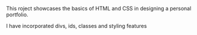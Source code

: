 This roject showcases the basics of HTML and CSS in designing a personal portfolio. 

I have incorporated divs, ids, classes and styling features
